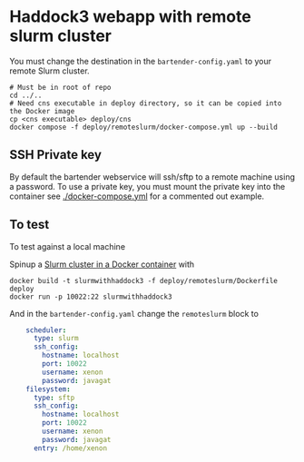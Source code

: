 # Haddock3 webapp with remote slurm cluster

You must change the destination in the `bartender-config.yaml` to your remote Slurm cluster.

```shell
# Must be in root of repo
cd ../..
# Need cns executable in deploy directory, so it can be copied into the Docker image
cp <cns executable> deploy/cns
docker compose -f deploy/remoteslurm/docker-compose.yml up --build
```

## SSH Private key

By default the bartender webservice will ssh/sftp to a remote machine using a password.
To use a private key, you must mount the private key into the container see [./docker-compose.yml](./docker-compose.yml) for a commented out example.

## To test

To test against a local machine

Spinup a [Slurm cluster in a Docker container](https://github.com/xenon-middleware/xenon-docker-images/blob/master/slurm-23/README.md) with

```shell
docker build -t slurmwithhaddock3 -f deploy/remoteslurm/Dockerfile deploy
docker run -p 10022:22 slurmwithhaddock3
```

And in the `bartender-config.yaml` change the `remoteslurm` block to 

```yaml
    scheduler:
      type: slurm
      ssh_config:
        hostname: localhost
        port: 10022
        username: xenon
        password: javagat
    filesystem:
      type: sftp
      ssh_config:
        hostname: localhost
        port: 10022
        username: xenon
        password: javagat
      entry: /home/xenon
```
